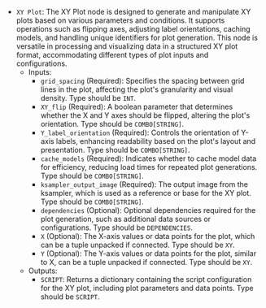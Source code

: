 - `XY Plot`: The XY Plot node is designed to generate and manipulate XY plots based on various parameters and conditions. It supports operations such as flipping axes, adjusting label orientations, caching models, and handling unique identifiers for plot generation. This node is versatile in processing and visualizing data in a structured XY plot format, accommodating different types of plot inputs and configurations.
    - Inputs:
        - `grid_spacing` (Required): Specifies the spacing between grid lines in the plot, affecting the plot's granularity and visual density. Type should be `INT`.
        - `XY_flip` (Required): A boolean parameter that determines whether the X and Y axes should be flipped, altering the plot's orientation. Type should be `COMBO[STRING]`.
        - `Y_label_orientation` (Required): Controls the orientation of Y-axis labels, enhancing readability based on the plot's layout and presentation. Type should be `COMBO[STRING]`.
        - `cache_models` (Required): Indicates whether to cache model data for efficiency, reducing load times for repeated plot generations. Type should be `COMBO[STRING]`.
        - `ksampler_output_image` (Required): The output image from the ksampler, which is used as a reference or base for the XY plot. Type should be `COMBO[STRING]`.
        - `dependencies` (Optional): Optional dependencies required for the plot generation, such as additional data sources or configurations. Type should be `DEPENDENCIES`.
        - `X` (Optional): The X-axis values or data points for the plot, which can be a tuple unpacked if connected. Type should be `XY`.
        - `Y` (Optional): The Y-axis values or data points for the plot, similar to X, can be a tuple unpacked if connected. Type should be `XY`.
    - Outputs:
        - `SCRIPT`: Returns a dictionary containing the script configuration for the XY plot, including plot parameters and data points. Type should be `SCRIPT`.
